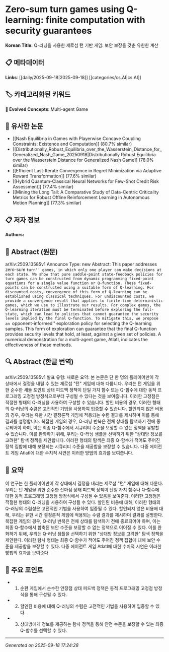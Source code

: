 
# Zero-sum turn games using Q-learning: finite computation with security guarantees

**Korean Title:** Q-러닝을 사용한 제로섬 턴 기반 게임: 보안 보장을 갖춘 유한한 계산

## 📋 메타데이터

**Links**: [[daily/2025-09-18|2025-09-18]] [[categories/cs.AI|cs.AI]]

## 🏷️ 카테고리화된 키워드
**🚀 Evolved Concepts**: Multi-agent Game

## 🔗 유사한 논문
- [[Nash Equilibria in Games with Playerwise Concave Coupling Constraints: Existence and Computation]] (80.7% similar)
- [[Distributionally_Robust_Equilibria_over_the_Wasserstein_Distance_for_Generalized_Nash_Game_20250918|Distributionally Robust Equilibria over the Wasserstein Distance for Generalized Nash Game]] (78.0% similar)
- [[Efficient Last-Iterate Convergence in Regret Minimization via Adaptive Reward Transformation]] (77.6% similar)
- [[Hybrid Quantum-Classical Neural Networks for Few-Shot Credit Risk Assessment]] (77.4% similar)
- [[Mining the Long Tail: A Comparative Study of Data-Centric Criticality Metrics for Robust Offline Reinforcement Learning in Autonomous Motion Planning]] (77.3% similar)

## 📋 저자 정보

**Authors:** 

## 📄 Abstract (원문)

arXiv:2509.13585v1 Announce Type: new 
Abstract: This paper addresses zero-sum ``turn'' games, in which only one player can make decisions at each state. We show that pure saddle-point state-feedback policies for turn games can be constructed from dynamic programming fixed-point equations for a single value function or Q-function. These fixed-points can be constructed using a suitable form of Q-learning. For discounted costs, convergence of this form of Q-learning can be established using classical techniques. For undiscounted costs, we provide a convergence result that applies to finite-time deterministic games, which we use to illustrate our results. For complex games, the Q-learning iteration must be terminated before exploring the full-state, which can lead to policies that cannot guarantee the security levels implied by the final Q-function. To mitigate this, we propose an ``opponent-informed'' exploration policy for selecting the Q-learning samples. This form of exploration can guarantee that the final Q-function provides security levels that hold, at least, against a given set of policies. A numerical demonstration for a multi-agent game, Atlatl, indicates the effectiveness of these methods.

## 🔍 Abstract (한글 번역)

arXiv:2509.13585v1 발표 유형: 새로운
요약: 본 논문은 단 한 명의 플레이어만이 각 상태에서 결정을 내릴 수 있는 제로섬 "턴" 게임에 대해 다룹니다. 우리는 턴 게임을 위한 순수한 새들 포인트 상태 피드백 정책이 단일 가치 함수 또는 Q-함수에 대한 동적 프로그래밍 고정점 방정식으로부터 구성될 수 있다는 것을 보여줍니다. 이러한 고정점은 적절한 형태의 Q-러닝을 사용하여 구성할 수 있습니다. 할인 비용의 경우, 이러한 형태의 Q-러닝의 수렴은 고전적인 기법을 사용하여 입증할 수 있습니다. 할인되지 않은 비용의 경우, 우리는 유한 시간 결정론적 게임에 적용되는 수렴 결과를 제시하며 이를 통해 결과를 설명합니다. 복잡한 게임의 경우, Q-러닝 반복은 전체 상태를 탐색하기 전에 종료되어야 하며, 이는 최종 Q-함수에서 시큐리티 수준을 보장할 수 없는 정책을 유발할 수 있습니다. 이를 완화하기 위해, 우리는 Q-러닝 샘플을 선택하기 위한 "상대방 정보를 고려한" 탐색 정책을 제안합니다. 이러한 형태의 탐색은 최종 Q-함수가 적어도 주어진 정책 집합에 대해 보장되는 시큐리티 수준을 제공함을 보장할 수 있습니다. 다중 에이전트 게임 Atlatl에 대한 수치적 시연은 이러한 방법의 효과를 보여줍니다.

## 📝 요약

이 연구는 한 플레이어만이 각 상태에서 결정을 내리는 제로섬 "턴" 게임에 대해 다룬다. 우리는 턴 게임을 위한 순수한 산마점 상태 피드백 정책이 단일 가치 함수나 Q-함수에 대한 동적 프로그래밍 고정점 방정식에서 구성될 수 있음을 보여준다. 이러한 고정점은 적절한 형태의 Q-러닝을 사용하여 구성될 수 있다. 할인된 비용에 대해, 이러한 형태의 Q-러닝의 수렴성은 고전적인 기법을 사용하여 입증될 수 있다. 할인되지 않은 비용에 대해, 우리는 유한 시간 결정론적 게임에 적용되는 수렴 결과를 제시하며 결과를 설명한다. 복잡한 게임의 경우, Q-러닝 반복은 전체 상태를 탐색하기 전에 종료되어야 하며, 이는 최종 Q-함수에서 함축된 보안 수준을 보장할 수 없는 정책으로 이어질 수 있다. 이를 완화하기 위해, 우리는 Q-러닝 샘플을 선택하기 위한 "상대방 정보를 고려한" 탐색 정책을 제안한다. 이러한 탐사 형태는 최종 Q-함수가 적어도 주어진 정책 집합에 대해 보안 수준을 제공함을 보장할 수 있다. 다중 에이전트 게임 Atlatl에 대한 수치적 시연은 이러한 방법의 효과를 보여준다.

## 🎯 주요 포인트

- 1. 순환 게임에서 순수한 안장점 상태 피드백 정책은 동적 프로그래밍 고정점 방정식을 통해 구성될 수 있다.

- 2. 할인된 비용에 대해 Q-러닝의 수렴은 고전적인 기법을 사용하여 입증할 수 있다.

- 3. 상대방에게 정보를 제공하는 탐사 정책을 통해 안전 수준을 보장할 수 있는 최종 Q-함수를 선택할 수 있다.

---

*Generated on 2025-09-18 17:24:28*